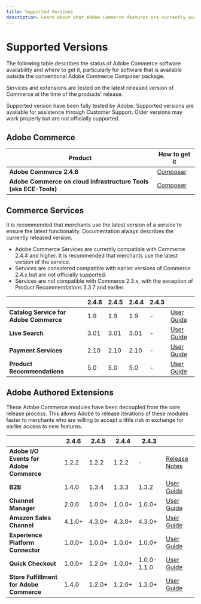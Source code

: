 ```yaml
---
title: Supported Versions
description: Learn about what Adobe Commerce features are currently available and check their compatibility with specific Adobe Commerce releases.
---
```

# Supported Versions

The following table describes the status of Adobe Commerce software availability and where to get it, particularly for software that is available outside the conventional Adobe Commerce Composer package.

Services and extensions are tested on the latest released version of Commerce at the time of the products' release.

 Supported version have been fully tested by Adobe. Supported versions are available for assistence through Customer Support. Older versions may work properly but are not officially supported.

## Adobe Commerce

| Product  | How to get it |
|-|-|
| **Adobe Commerce 2.4.6**  | [Composer](../installation/composer.md) |
| **Adobe Commerce on cloud infrastructure Tools (aka ECE-Tools)** | [Composer](https://experienceleague.adobe.com/docs/commerce-cloud-service/user-guide/dev-tools/ece-tools/update-package.html) |

## Commerce Services

It is recommended that merchants use the latest version of a service to ensure the latest functionality. Documentation always describes the currently released version.

* Adobe Commerce Services are currently compatible with Commerce 2.4.4 and higher. It is recommended that merchants use the latest version of the service.
* Services are considered compatible with earlier versions of Commerce 2.4.x but are not officially supported.
* Services are not compatible with Commerce 2.3.x, with the exception of Product Recommendations 3.3.7 and earlier.

|   | 2.4.6 | 2.4.5 | 2.4.4 | 2.4.3 | |
|-|-|-|-|-|-|
| **Catalog Service for Adobe Commerce**  | 1.9  | 1.9 | 1.9 |-| [User Guide](https://experienceleague.adobe.com/docs/commerce-merchant-services/catalog-service/guide-overview.html)|
| **Live Search**   | 3.01 | 3.01 | 3.01 |-|[User Guide](https://experienceleague.adobe.com/docs/commerce-merchant-services/live-search/overview.html)|
| **Payment Services** | 2.10 | 2.10 | 2.10 |-|[User Guide](https://marketplace.magento.com/magento-payment-services.html) |
| **Product Recommendations**   | 5.0 | 5.0 | 5.0 |-|[User Guide](https://experienceleague.adobe.com/docs/commerce-merchant-services/product-recommendations/overview.html)|

## Adobe Authored Extensions

These Adobe Commerce modules have been decoupled from the core release process. This allows Adobe to release iterations of these modules faster to merchants who are willing to accept a little risk in exchange for earlier access to new features.

|   | 2.4.6 | 2.4.5 | 2.4.4 | 2.4.3 | |
|-|-|-|-|-|-|
| **Adobe I/O Events for Adobe Commerce** |1.2.2 |1.2.2|1.2.2|-|  [Release Notes](https://developer.adobe.com/commerce/events/get-started/release-notes/) |
| **B2B** |1.4.0 |1.3.4|1.3.3|1.3.2| [User Guide](https://experienceleague.adobe.com/docs/commerce-admin/b2b/introduction.html) |
| **Channel Manager** | 2.0.0|1.0.0+|1.0.0+|1.0.0+| [User Guide](https://experienceleague.adobe.com/docs/commerce-channels/channel-manager/intro-to-channel-manager/overview.html) |
| **Amazon Sales Channel**  |4.1.0+|4.3.0+|4.3.0+|4.3.0+|  [User Guide](https://experienceleague.adobe.com/docs/commerce-channels/amazon/overview.html) |
| **Experience Platform Connector**  |1.0.0+|1.0.0+|1.0.0+|1.0.0+| [User Guide](https://experienceleague.adobe.com/docs/commerce-merchant-services/experience-platform-connector/overview.html?lang=en) |
| **Quick Checkout** |1.0.0+|1.2.0+|1.0.0+|1.0.0-1.1.0| [User Guide](https://experienceleague.adobe.com/docs/commerce-merchant-services/quick-checkout/overview.html) |
| **Store Fulfillment for Adobe Commerce** |1.4.0| 1.2.0+|1.2.0+|1.2.0+| [User Guide](https://experienceleague.adobe.com/docs/commerce-merchant-services/store-fulfillment/introduction.html) |
